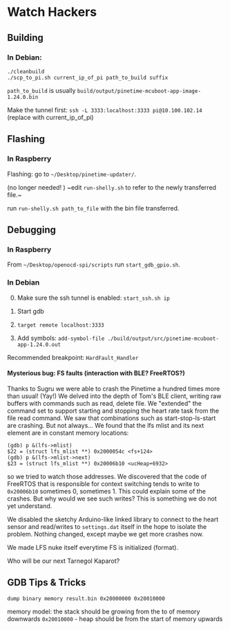 # Watch Hackers

## Building

### In Debian:

```
./cleanbuild
./scp_to_pi.sh current_ip_of_pi path_to_build suffix
```

`path_to_build` is usually `build/output/pinetime-mcuboot-app-image-1.24.0.bin`

Make the tunnel first:
`ssh -L 3333:localhost:3333 pi@10.100.102.14` (replace with current_ip_of_pi)

## Flashing

### In Raspberry

Flashing:
go to `~/Desktop/pinetime-updater/`.

(no longer needed! ) ~edit `run-shelly.sh` to refer to the newly transferred file.~

run `run-shelly.sh path_to_file` with the bin file transferred.

## Debugging

### In Raspberry

From `~/Desktop/openocd-spi/scripts`
run `start_gdb_gpio.sh`.

### In Debian

0. Make sure the ssh tunnel is enabled: `start_ssh.sh ip`

1. Start gdb
2. `target remote localhost:3333`
3. Add symbols: `add-symbol-file ./build/output/src/pinetime-mcuboot-app-1.24.0.out`

Recommended breakpoint: `HardFault_Handler`


#### Mysterious bug: FS faults (interaction with BLE? FreeRTOS?)

Thanks to Sugru we were able to crash the Pinetime a hundred times more than usual! (Yay!)
We delved into the depth of Tom's BLE client, writing raw buffers with commands such as read, delete file.
We "extended" the command set to support starting and stopping the heart rate task from the file read command.
We saw that combinations such as start-stop-ls-start are crashing. But not always...
We found that the lfs mlist and its next element are in constant memory locations:
```
(gdb) p &(lfs->mlist)
$22 = (struct lfs_mlist **) 0x2000054c <fs+124>
(gdb) p &(lfs->mlist->next)
$23 = (struct lfs_mlist **) 0x20006b10 <ucHeap+6932>
```
so we tried to watch those addresses. We discovered that the code of FreeRTOS that is responsible for context switching tends to write to `0x20006b10` sometimes 0, sometimes 1. This could explain some of the crashes.
But why would we see such writes? This is something we do not yet understand.

We disabled the sketchy Arduino-like linked library to connect to the heart sensor and read/writes to `settings.dat` itself in the hope to isolate the problem. Nothing changed, except maybe we get more crashes now.

We made LFS nuke itself everytime FS is initialized (format).

Who will be our next Tarnegol Kaparot?

## GDB Tips & Tricks

`dump binary memory result.bin 0x20000000 0x20010000`


memory model: the stack should be growing from the to of memory downwards `0x20010000` - heap should be from the start of memory upwards
